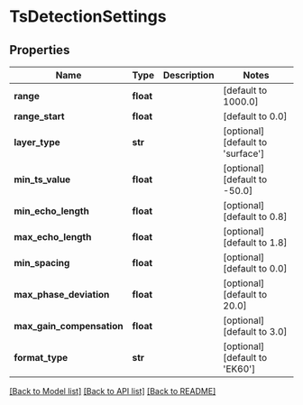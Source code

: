 # TsDetectionSettings

## Properties
Name | Type | Description | Notes
------------ | ------------- | ------------- | -------------
**range** | **float** |  | [default to 1000.0]
**range_start** | **float** |  | [default to 0.0]
**layer_type** | **str** |  | [optional] [default to 'surface']
**min_ts_value** | **float** |  | [optional] [default to -50.0]
**min_echo_length** | **float** |  | [optional] [default to 0.8]
**max_echo_length** | **float** |  | [optional] [default to 1.8]
**min_spacing** | **float** |  | [optional] [default to 0.0]
**max_phase_deviation** | **float** |  | [optional] [default to 20.0]
**max_gain_compensation** | **float** |  | [optional] [default to 3.0]
**format_type** | **str** |  | [optional] [default to 'EK60']

[[Back to Model list]](../README.md#documentation-for-models) [[Back to API list]](../README.md#documentation-for-api-endpoints) [[Back to README]](../README.md)


